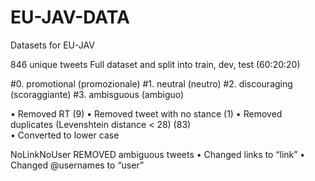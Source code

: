# EU-JAV-DATA
Datasets for EU-JAV

846 unique tweets
Full dataset and split into train, dev, test (60:20:20)

#0. promotional (promozionale)
#1. neutral (neutro)
#2. discouraging (scoraggiante)
#3. ambisguous (ambiguo) 

•	Removed RT (9)
•	Removed tweet with no stance (1)
•	Removed duplicates (Levenshtein distance < 28) (83)  
•	Converted to lower case

NoLinkNoUser
REMOVED ambiguous tweets 
•	Changed links to “link”
•	Changed @usernames to “user”
